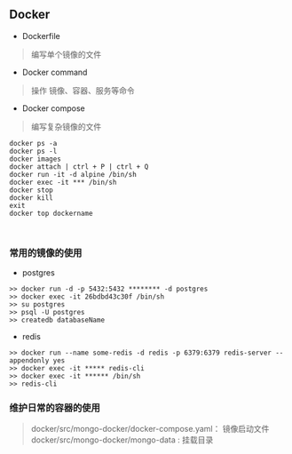 ## Docker


- Dockerfile

> 编写单个镜像的文件

- Docker command

> 操作 镜像、容器、服务等命令

- Docker compose

> 编写复杂镜像的文件


```
docker ps -a
docker ps -l
docker images
docker attach | ctrl + P | ctrl + Q
docker run -it -d alpine /bin/sh
docker exec -it *** /bin/sh
docker stop
docker kill
exit
docker top dockername



```




### 常用的镜像的使用

- postgres

```
>> docker run -d -p 5432:5432 ******** -d postgres
>> docker exec -it 26bdbd43c30f /bin/sh
>> su postgres
>> psql -U postgres
>> createdb databaseName

```

- redis

```
>> docker run --name some-redis -d redis -p 6379:6379 redis-server --appendonly yes
>> docker exec -it ***** redis-cli
>> docker exec -it ****** /bin/sh
>> redis-cli

```

### 维护日常的容器的使用

> docker/src/mongo-docker/docker-compose.yaml： 镜像启动文件
> docker/src/mongo-docker/mongo-data : 挂载目录
